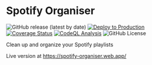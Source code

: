 # Spotify Organiser
![GitHub release (latest by date)](https://img.shields.io/github/v/release/hyldmo/spotify-organizer)
[![Deploy to Production](https://github.com/hyldmo/spotify-organizer/actions/workflows/deploy.yml/badge.svg)](https://github.com/hyldmo/spotify-organizer/actions/workflows/deploy.yml)
[![Coverage Status](https://coveralls.io/repos/github/hyldmo/spotify-organizer/badge.svg?branch=master)](https://coveralls.io/github/hyldmo/spotify-organizer?branch=master)
[![CodeQL Analysis](https://github.com/hyldmo/spotify-organizer/actions/workflows/codeql-analysis.yml/badge.svg)](https://github.com/hyldmo/spotify-organizer/actions/workflows/codeql-analysis.yml)
![GitHub License](https://img.shields.io/github/license/hyldmo/spotify-organizer)

Clean up and organize your Spotify playlists

Live version at https://spotify-organiser.web.app/
